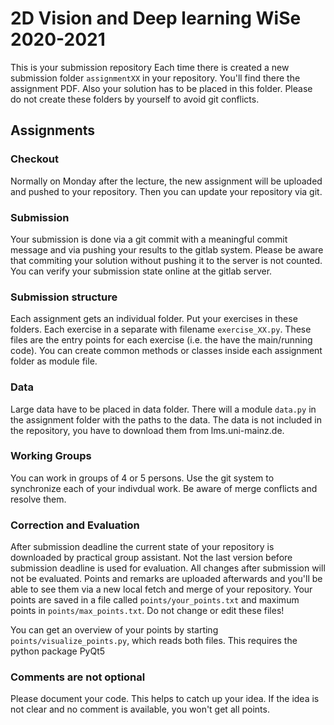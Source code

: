2D Vision and Deep learning WiSe 2020-2021
==========================================

This is your submission repository
Each time there is created a new submission folder `assignmentXX` in your repository. 
You'll find there the assignment PDF. Also your solution has to be placed in this folder. 
Please do not create these folders by yourself to avoid git conflicts.

## Assignments 

### Checkout
Normally on Monday after the lecture, the new assignment will be uploaded and pushed to your repository. 
Then you can update your repository via git. 

### Submission
Your submission is done via a git commit with a meaningful commit message and via pushing your results to the gitlab system. 
Please be aware that commiting your solution without pushing it to the server
is not counted. You can verify your submission state online at the gitlab server.

### Submission structure
Each assignment gets an individual folder. Put your exercises in these folders. Each 
exercise in a separate with filename `exercise_XX.py`. These files are the entry points 
for each exercise (i.e. the have the main/running code). 
You can create common methods or classes inside each assignment folder as module file. 

### Data 
Large data have to be placed in data folder. There will a module `data.py` in the assignment
folder with the paths to the data. The data is not included in the repository, you
have to download them from lms.uni-mainz.de.  

### Working Groups
You can work in groups of 4 or 5 persons. Use the git system to synchronize each of your indivdual work. 
Be aware of merge conflicts and resolve them. 

### Correction and Evaluation 
After submission deadline the current state of your repository is downloaded by practical group assistant. 
Not the last version before submission deadline is used for evaluation. All changes after submission will not
be evaluated. 
Points and remarks are uploaded afterwards and you'll be able to see them via a new local fetch and merge of your repository. 
Your points are saved in a file called `points/your_points.txt` and maximum points in `points/max_points.txt`. 
Do not change or edit these files!

You can get an overview of your points by starting `points/visualize_points.py`, which reads both files. 
This requires the python package PyQt5

### Comments are not optional
Please document your code. This helps to catch up your idea. If the idea is not clear and no 
comment is available, you won't get all points.

